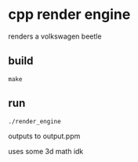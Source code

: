 # cpp render engine

renders a volkswagen beetle

## build
```
make
```

## run
```
./render_engine
```

outputs to output.ppm

uses some 3d math idk
